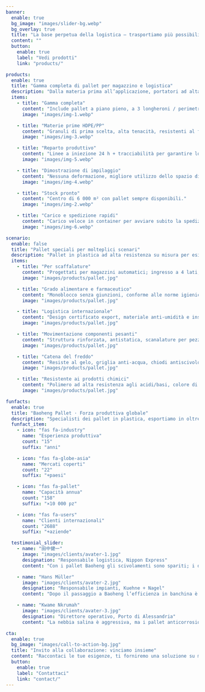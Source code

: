 ```yaml
---
banner:
  enable: true
  bg_image: "images/slider-bg.webp"
  bg_overlay: true
  title: "La base perpetua della logistica – trasportiamo più possibilità al mondo"
  content: ""
  button:
    enable: true
    label: "Vedi prodotti"
    link: "products/"

products:
  enable: true
  title: "Gamma completa di pallet per magazzino e logistica"
  description: "Dalla materia prima all’applicazione, portatori ad alta resistenza personalizzabili"
  items:
    - title: "Gamma completa"
      content: "Include pallet a piano pieno, a 3 longheroni / perimetrali, per catena del freddo e merci pericolose."
      image: "images/img-1.webp"

    - title: "Materie prime HDPE/PP"
      content: "Granuli di prima scelta, alta tenacità, resistenti al freddo, conformi alle norme ambientali."
      image: "images/img-3.webp"

    - title: "Reparto produttivo"
      content: "Linee a iniezione 24 h + tracciabilità per garantire lotti costanti."
      image: "images/img-5.webp"

    - title: "Dimostrazione di impilaggio"
      content: "Nessuna deformazione, migliore utilizzo dello spazio di magazzino."
      image: "images/img-4.webp"

    - title: "Stock pronto"
      content: "Centro di 6 000 m² con pallet sempre disponibili."
      image: "images/img-2.webp"

    - title: "Carico e spedizione rapidi"
      content: "Carico veloce in container per avviare subito la spedizione."
      image: "images/img-6.webp"

scenario:
  enable: false
  title: "Pallet speciali per molteplici scenari"
  description: "Pallet in plastica ad alta resistenza su misura per esigenze di movimentazione diversificate"
  items:
    - title: "Per scaffalature"
      content: "Progettati per magazzini automatici; ingresso a 4 lati, superficie antiscivolo, resistenti a umidità e temperatura."
      image: "images/products/pallet.jpg"

    - title: "Grado alimentare e farmaceutico"
      content: "Monoblocco senza giunzioni, conforme alle norme igieniche, resiste a lavaggi intensi."
      image: "images/products/pallet.jpg"

    - title: "Logistica internazionale"
      content: "Design certificato export, materiale anti-umidità e insetti, protezioni angolari per lunghi tragitti."
      image: "images/products/pallet.jpg"

    - title: "Movimentazione componenti pesanti"
      content: "Struttura rinforzata, antistatica, scanalature per pezzi irregolari, resistente agli oli."
      image: "images/products/pallet.jpg"

    - title: "Catena del freddo"
      content: "Resiste al gelo, griglia anti-acqua, chiodi antiscivolo per sicurezza in cella."
      image: "images/products/pallet.jpg"

    - title: "Resistente ai prodotti chimici"
      content: "Polimero ad alta resistenza agli acidi/basi, colore di sicurezza ben visibile."
      image: "images/products/pallet.jpg"

funfacts:
  enable: true
  title: "Baoheng Pallet · Forza produttiva globale"
  description: "Specialisti dei pallet in plastica, esportiamo in oltre 20 paesi<br>Supporto logistico professionale per le supply chain mondiali"
  funfact_item:
    - icon: "fas fa-industry"
      name: "Esperienza produttiva"
      count: "15"
      suffix: "anni"

    - icon: "fas fa-globe-asia"
      name: "Mercati coperti"
      count: "22"
      suffix: "+paesi"

    - icon: "fas fa-pallet"
      name: "Capacità annua"
      count: "158"
      suffix: "×10 000 pz"

    - icon: "fas fa-users"
      name: "Clienti internazionali"
      count: "2688"
      suffix: "+aziende"

  testimonial_slider:
    - name: "田中健一"
      image: "images/clients/avater-1.jpg"
      designation: "Responsabile logistica, Nippon Express"
      content: "Con i pallet Baoheng gli scivolamenti sono spariti; i danni ai dispositivi di precisione sono scesi allo 0,2 %, risparmiando oltre 20 milioni di yen l’anno."

    - name: "Hans Müller"
      image: "images/clients/avater-2.jpg"
      designation: "Responsabile impianti, Kuehne + Nagel"
      content: "Dopo il passaggio a Baoheng l’efficienza in banchina è salita. A –20 °C restano integri; in cinque anni nessun pallet scartato."

    - name: "Kwame Nkrumah"
      image: "images/clients/avater-3.jpg"
      designation: "Direttore operativo, Porto di Alessandria"
      content: "La nebbia salina è aggressiva, ma i pallet anticorrosione Baoheng resistono. Il tasso di perdita è sceso dal 5 % all’1,2 %."

cta:
  enable: true
  bg_image: "images/call-to-action-bg.jpg"
  title: "Invito alla collaborazione: vinciamo insieme"
  content: "Raccontaci le tue esigenze, ti forniremo una soluzione su misura."
  button:
    enable: true
    label: "Contattaci"
    link: "contact/"
---
```

